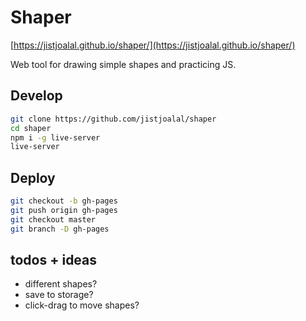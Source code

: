# Shaper

[https://jistjoalal.github.io/shaper/](https://jistjoalal.github.io/shaper/)

Web tool for drawing simple shapes and practicing JS.

## Develop

```sh
git clone https://github.com/jistjoalal/shaper
cd shaper
npm i -g live-server
live-server
```

## Deploy

```sh
git checkout -b gh-pages
git push origin gh-pages
git checkout master
git branch -D gh-pages
```

## todos + ideas

- different shapes?
- save to storage?
- click-drag to move shapes?
